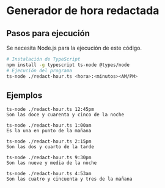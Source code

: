 # Generador de hora redactada

## Pasos para ejecución
Se necesita Node.js para la ejecución de este código.
```bash
# Instalación de TypeScript
npm install -g typescript ts-node @types/node
# Ejecución del programa
ts-node ./redact-hour.ts <hora>:<minutos><AM/PM>
```

## Ejemplos
```
ts-node ./redact-hour.ts 12:45pm
Son las doce y cuarenta y cinco de la noche

ts-node ./redact-hour.ts 1:00am
Es la una en punto de la mañana

ts-node ./redact-hour.ts 2:15pm
Son las dos y cuarto de la tarde

ts-node ./redact-hour.ts 9:30pm
Son las nueve y media de la noche

ts-node ./redact-hour.ts 4:53am
Son las cuatro y cincuenta y tres de la mañana
```